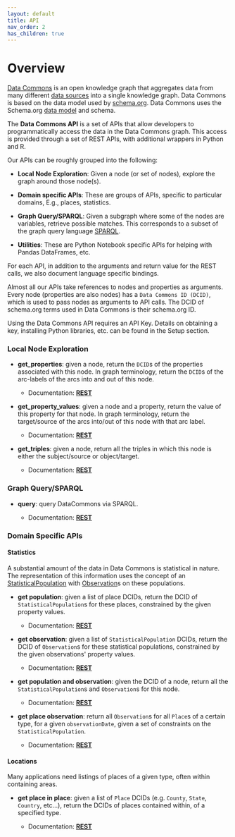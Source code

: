 ```yaml
---
layout: default
title: API
nav_order: 2
has_children: true
---
```

# Overview

[Data Commons](https://datacommons.org) is an open knowledge graph that
aggregates data from many different [data sources](https://datacommons.org/datasets)
into a single knowledge graph. Data Commons is based on the data model <link> used by [schema.org](https://schema.org).
Data Commons uses the Schema.org [data model](https://schema.org/docs/datamodel.html) and schema.

The **Data Commons API** is a set of APIs that allow developers to
programmatically access the data in the Data Commons graph. This access is
provided through a set of REST APIs, with additional wrappers in Python and R.

Our APIs can be roughly grouped into the following:

-   **Local Node Exploration**: Given a node (or set of nodes), explore the
    graph around those node(s).

-   **Domain specific APIs**: These are groups of APIs, specific to particular
    domains, E.g., places, statistics.

-   **Graph Query/SPARQL**: Given a subgraph where some of the nodes are
    variables, retrieve possible matches. This corresponds to a subset of the
    graph query language [SPARQL](https://www.w3.org/TR/rdf-sparql-query/).

-   **Utilities**: These are Python Notebook specific APIs for helping with
    Pandas DataFrames, etc.

For each API, in addition to the arguments and return value for the REST calls,
we also document language specific bindings.

Almost all our APIs take references to nodes and properties as arguments. Every
node (properties are also nodes) has a `Data Commons ID (DCID)`, which is used
to pass nodes as arguments to API calls. The DCID of schema.org terms used in
Data Commons is their schema.org ID.


<!--- TODO: update Setup section link --->
Using the Data Commons API requires an API Key. Details on obtaining a key,
installing Python libraries, etc. can be found in the Setup section.

<!--- TODO: update all the links below after pushing to github --->

### Local Node Exploration

-   **get_properties**: given a node, return the `DCID`s of the properties
    associated with this node. In graph terminology, return the `DCID`s of the
    arc-labels of the arcs into and out of this node.

    -   Documentation: **[REST](https://datacommons.org)**

-   **get_property_values**: given a node and a property, return the value of
    this property for that node. In graph terminology, return the target/source
    of the arcs into/out of this node with that arc label.

    -   Documentation: **[REST](https://datacommons.org)**

-   **get_triples**: given a node, return all the triples in which this node is
    either the subject/source or object/target.

    -   Documentation: **[REST](https://datacommons.org)**

### Graph Query/SPARQL

-   **query**: query DataCommons via SPARQL.

    -   Documentation: **[REST](https://datacommons.org)**

### Domain Specific APIs

#### Statistics

A substantial amount of the data in Data Commons is statistical in nature. The
representation of this information uses the concept of an
[StatisticalPopulation](https://browser.datacommons.org/kg?dcid=StatisticalPopulation)
with [Observation](https://browser.datacommons.org/kg?dcid=Observation)s on
these populations.

-   **get population**: given a list of place DCIDs, return the DCID of
    `StatisticalPopulation`s for these places, constrained by the given property
    values.

    -   Documentation: **[REST](https://datacommons.org)**

-   **get observation**: given a list of `StatisticalPopulation` DCIDs, return
    the DCID of `Observation`s for these statistical populations, constrained by
    the given observations' property values.

    -   Documentation: **[REST](https://datacommons.org)**

-   **get population and observation**: given the DCID of a node, return all the
    `StatisticalPopulation`s and `Observation`s for this node.

    -   Documentation: **[REST](https://datacommons.org)**

-   **get place observation**: return all `Observation`s for all `Place`s of a
    certain type, for a given `observationDate`, given a set of constraints on
    the `StatisticalPopulation`.

    -   Documentation: **[REST](https://datacommons.org)**

#### Locations

Many applications need listings of places of a given type, often within
containing areas.

-   **get place in place**: given a list of `Place` DCIDs (e.g. `County`,
    `State`, `Country`, etc...), return the DCIDs of places contained within, of
    a specified type.

    -   Documentation: **[REST](https://datacommons.org)**

